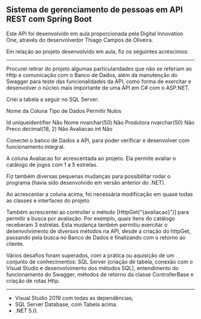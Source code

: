 <h2>Sistema de gerenciamento de pessoas em API REST com Spring Boot</h2>

Este API foi desenvolvido em aula proporcionada pela Digital Innovation One, através do desenvolvedor Thiago Campos de Oliveira.

Em relação ao projeto desenvolvido em aula, fiz os seguintes acréscimos:

- ---

Procurei retirar do projeto algumas particularidades que não se referiam ao Http e comunicação com o Banco de Dados, além da manutenção do Swagger para teste das funcionalidades da API, como forma de exercitar e desenvolver o núcleo mais importante de uma API em C# com o ASP.NET.

Criei a tabela a seguir no SQL Server:

Nome da Coluna		Tipo de Dados		Permitir Nulos

Id									uniqueidentifier	Não
Nome							nvarchar(50)		   Não
Produtora					 nvarchar(50)		  Não
Preco							 decimal(18, 2)	     Não
Avaliacao					  int						     Não

Conectei o banco de Dados a API, para poder verificar e desenvolver com funcionamento integral.

A coluna Avaliacao for acrescentada ao projeto. Ela permite avaliar o catálogo de jogos com 1 a 5 estrelas.

Fiz também diversas pequenas mudanças para possibilitar rodar o programa (havia sido desenvolvido em versão anterior do .NET).

Ao acrescentar a coluna acima, foi necessária modificação em quase todas as classes e interfaces do projeto.

Também acrescentei ao controller o método [HttpGet("{avaliacao}")] para permitir a busca por avaliação. Por exemplo, quais itens do catálogo receberam 3 estrelas. Esta mudança também permitiu exercitar o desenvolvimento de diversos métodos na API, desde a criação do httpGet, passando pela busca no Banco de Dados e finalizando com o retorno ao cliente.

Vários desafios foram superados, com a prática ou aquisição de um conjunto de conhecimentos: SQL Server (criação de tabela, conexão com o Visual Studio e desenvolvimento dos métodos SQL), entendimento do funcionamento do Swagger, métodos de retorno da classe ControllerBase e criação de rotas Http.

----------------

* Visual Studio 2019 com todas as dependências;
* SQL Server Database, com Tabela acima.
* .NET 5.0.
